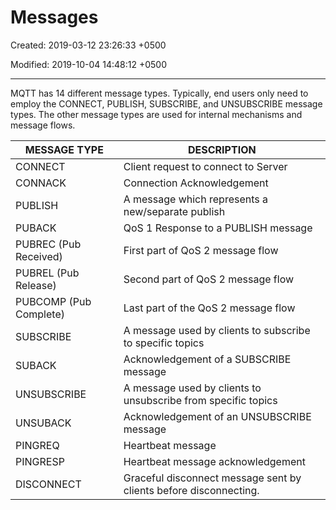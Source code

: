 # Messages

Created: 2019-03-12 23:26:33 +0500

Modified: 2019-10-04 14:48:12 +0500

---

MQTT has 14 different message types. Typically, end users only need to employ the CONNECT, PUBLISH, SUBSCRIBE, and UNSUBSCRIBE message types. The other message types are used for internal mechanisms and message flows.

| **MESSAGE TYPE**       | **DESCRIPTION**                                                   |
|----------------------|--------------------------------------------------|
| CONNECT                | Client request to connect to Server                               |
| CONNACK                | Connection Acknowledgement                                        |
| PUBLISH                | A message which represents a new/separate publish                 |
| PUBACK                 | QoS 1 Response to a PUBLISH message                               |
| PUBREC (Pub Received)  | First part of QoS 2 message flow                                  |
| PUBREL (Pub Release)   | Second part of QoS 2 message flow                                 |
| PUBCOMP (Pub Complete) | Last part of the QoS 2 message flow                               |
| SUBSCRIBE              | A message used by clients to subscribe to specific topics         |
| SUBACK                 | Acknowledgement of a SUBSCRIBE message                            |
| UNSUBSCRIBE            | A message used by clients to unsubscribe from specific topics     |
| UNSUBACK               | Acknowledgement of an UNSUBSCRIBE message                         |
| PINGREQ                | Heartbeat message                                                 |
| PINGRESP               | Heartbeat message acknowledgement                                 |
| DISCONNECT             | Graceful disconnect message sent by clients before disconnecting. |

